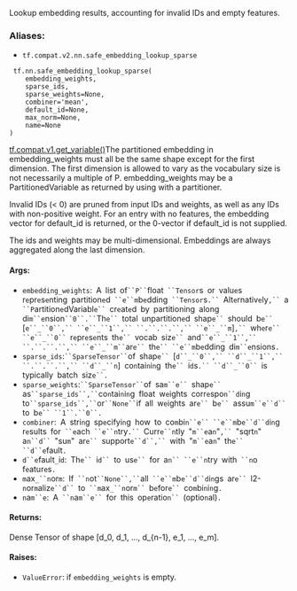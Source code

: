 
Lookup embedding results, accounting for invalid IDs and empty features.
### Aliases:
- `tf.compat.v2.nn.safe_embedding_lookup_sparse`

```
 tf.nn.safe_embedding_lookup_sparse(
    embedding_weights,
    sparse_ids,
    sparse_weights=None,
    combiner='mean',
    default_id=None,
    max_norm=None,
    name=None
)
```
[tf.compat.v1.get_variable()](https://www.tensorflow.org/api_docs/python/tf/compat/v1/get_variable)The partitioned embedding in embedding_weights must all be the same shape except for the first dimension. The first dimension is allowed to vary as the vocabulary size is not necessarily a multiple of P. embedding_weights may be a PartitionedVariable as returned by using  with a partitioner.


Invalid IDs (< 0) are pruned from input IDs and weights, as well as any IDs with non-positive weight. For an entry with no features, the embedding vector for default_id is returned, or the 0-vector if default_id is not supplied.

The ids and weights may be multi-dimensional. Embeddings are always aggregated along the last dimension.
#### Args:
- `embedding_weights`:` `A` `list` `of` ``P`` `float` ``Tensor`s` `or` `valu`e`s` `r`e`pr`e`s`e`nting` `partition`e`d` ``e``m`b`e`dding` ``Tensor`s`.`` `Alt`e`rnativ`e`ly`,`` `a` ``P`artition`e`dVariabl`e`` `cr`e`at`e`d` `by` `partitioning` `along` `di`m``e`nsion` ``0``.`` `Th`e`` `total` `unpartition`e`d` `shap`e`` `should` `b`e`` `[`e``_``0``,`` ``e``_``1``,`` ``.``.``.``,`` ``e``_``m`]`,`` `wh`e`r`e`` ``e``_``0`` `r`e`pr`e`s`e`nts` `th`e`` `vocab` `siz`e`` `and` ``e``_``1``,`` ``.``.``.``,`` ``e``_``m`` `ar`e`` `th`e`` ``e``m`b`e`dding` `di`m``e`nsions`.`
- `sparse_ids`:` ``SparseTensor`` `of` `shap`e`` `[`d``_``0``,`` ``d``_``1``,`` ``.``.``.``,`` ``d``_``n`]` `co`n`tai`n`i`n`g` `th`e`` `i`d`s`.`` ``d``_``0`` `is` `typically` `batch` `siz`e``.`
- `sparse_weights`:` ``SparseTensor`` `of` `sa`m``e`` `shap`e`` `as` ``sparse_ids``,`` `co`n`tai`n`i`n`g` `float` `w`e`ights` `corr`e`spo`n``d`i`n`g` `to` ``sparse_ids``,`` `or` ``None`` `if` `all` `w`e`ights` `ar`e`` `b`e`` `assu`m``e``d`` `to` `b`e`` ``1``.``0``.`
- `combiner`:` `A` `stri`n`g` `sp`e`cifyi`n`g` `how` `to` `co`m`bi`n``e`` ``e``m`b`e``d``d`i`n`g` `r`e`sults` `for` ``e`ach` ``e``n`try`.`` `Curr`e``n`tly` `"`m``e`a`n`"`,`` `"sqrt`n`"` `a`n``d`` `"su`m`"` `ar`e`` `support`e``d``,`` `with` `"`m``e`a`n`"` `th`e`` ``d``e`fault`.`
- `d``e`fault`_`i`d`:` `Th`e`` `i`d`` `to` `us`e`` `for` `a`n`` ``e``n`try` `with` ``n`o` `f`e`atur`e`s`.`
- `m`ax`_``n`or`m`:` `If` ``n`ot` ``None``,`` `all` ``e``m`b`e``d``d`i`n`gs` `ar`e`` `l2-`n`or`m`aliz`e``d`` `to` ``m`ax`_``n`or`m`` `b`e`for`e`` `co`m`bi`n`i`n`g`.`
- `n`a`m``e`:` `A` ``n`a`m``e`` `for` `this` `op`e`ratio`n`` `(optio`n`al)`.`
#### Returns:

Dense Tensor of shape [d_0, d_1, ..., d_{n-1}, e_1, ..., e_m].
#### Raises:
- `ValueError`: if `embedding_weights` is empty.
